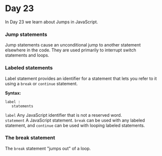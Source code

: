 # Day 23
In Day 23 we learn about Jumps in JavaScript.

### Jump statements
Jump statements cause an unconditional jump to another statement elsewhere in the code. They are used primarily to interrupt switch statements and loops.

### Labeled statements 
Label statement provides an identifier for a statement that lets you refer to it using a ```break``` or ```continue``` statement.

**Syntax:**
```
label :
   statements
```
```label```
Any JavaScript identifier that is not a reserved word.<br>
```statement```
A JavaScript statement. ```break``` can be used with any labeled statement, and ```continue``` can be used with looping labeled statements.

### The break statement
The ```break``` statement "jumps out" of a loop.

